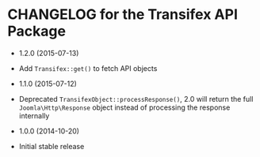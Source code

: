 CHANGELOG for the Transifex API Package
===============

* 1.2.0 (2015-07-13)

 * Add `Transifex::get()` to fetch API objects

* 1.1.0 (2015-07-12)

 * Deprecated `TransifexObject::processResponse()`, 2.0 will return the full `Joomla\Http\Response` object instead of processing the response internally

* 1.0.0 (2014-10-20)

 * Initial stable release
